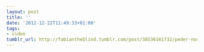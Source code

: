 ```yaml
---
layout: post
title: ''
date: '2012-12-22T11:49:33+01:00'
tags:
- video
tumblr_url: http://fabiantheblind.tumblr.com/post/38536161732/peder-norrby-saz-trailer-for-the-short-film
---
```

